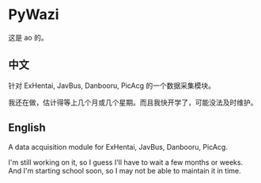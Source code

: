 # PyWazi

这是 ao 的。

## 中文
针对 ExHentai, JavBus, Danbooru, PicAcg 的一个数据采集模块。

我还在做，估计得等上几个月或几个星期。而且我快开学了，可能没法及时维护。

## English
A data acquisition module for ExHentai, JavBus, Danbooru, PicAcg.

I'm still working on it, so I guess I'll have to wait a few months or weeks. And I'm starting school soon, so I may not be able to maintain it in time.
